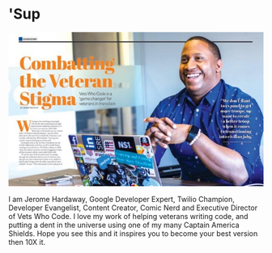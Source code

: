 # 'Sup
![Image Of Diversity In Action Cover](diversity-in-action.jpg)  



I am Jerome Hardaway, Google Developer Expert, Twilio Champion, Developer Evangelist, Content Creator, Comic Nerd and Executive Director of Vets Who Code. I love my work of helping veterans writing code, and putting a dent in the universe using one of my many Captain America Shields. Hope you see this and it inspires you to become your best version then 10X it. 
